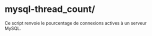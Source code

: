 mysql-thread_count/
=

Ce script renvoie le pourcentage de connexions actives à un serveur MySQL.


